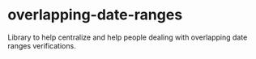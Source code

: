 # overlapping-date-ranges
Library to help centralize and help people dealing with overlapping date ranges verifications.

